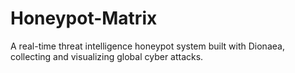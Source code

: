 # Honeypot-Matrix
A real-time threat intelligence honeypot system built with Dionaea, collecting and visualizing global cyber attacks.
